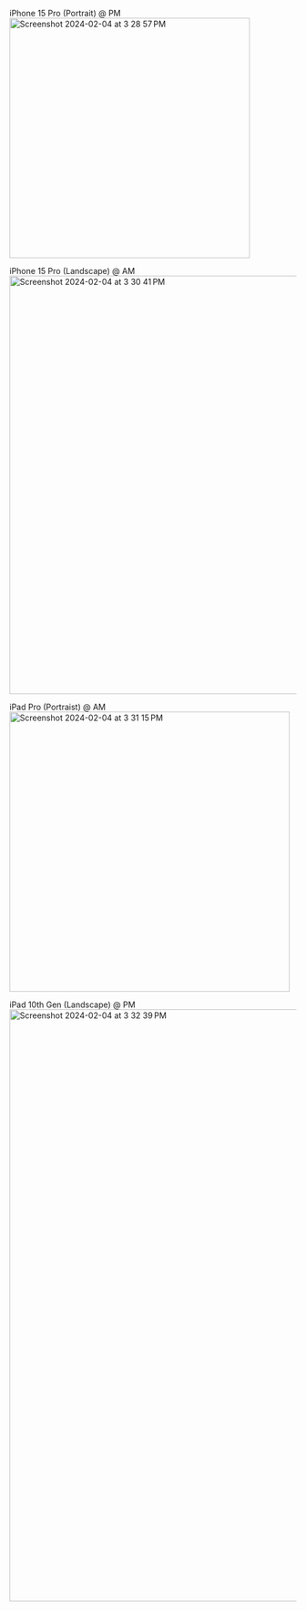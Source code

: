 iPhone 15 Pro (Portrait) @ PM
<img width="422" alt="Screenshot 2024-02-04 at 3 28 57 PM" src="https://github.com/kzb0125/Clock_App--M4-/assets/156627859/c3b34401-121f-4439-924d-26add6544a52">

iPhone 15 Pro (Landscape) @ AM
<img width="735" alt="Screenshot 2024-02-04 at 3 30 41 PM" src="https://github.com/kzb0125/Clock_App--M4-/assets/156627859/8d3705e5-2fdb-4e3f-a4b2-bc84c2f0e615">

iPad Pro (Portraist) @ AM
<img width="492" alt="Screenshot 2024-02-04 at 3 31 15 PM" src="https://github.com/kzb0125/Clock_App--M4-/assets/156627859/a643aa04-7580-4a3b-9b02-925d683f90f1">

iPad 10th Gen (Landscape) @ PM
<img width="1040" alt="Screenshot 2024-02-04 at 3 32 39 PM" src="https://github.com/kzb0125/Clock_App--M4-/assets/156627859/cfcadab7-7ace-4667-94f3-68a526da362c">

